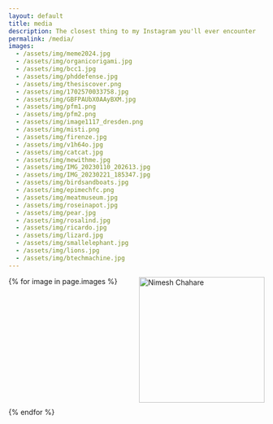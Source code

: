```yaml
---
layout: default
title: media
description: The closest thing to my Instagram you'll ever encounter
permalink: /media/
images:
  - /assets/img/meme2024.jpg
  - /assets/img/organicorigami.jpg
  - /assets/img/bcc1.jpg
  - /assets/img/phddefense.jpg
  - /assets/img/thesiscover.png
  - /assets/img/1702570033758.jpg
  - /assets/img/GBFPAUbX0AAyBXM.jpg
  - /assets/img/pfm1.png
  - /assets/img/pfm2.png
  - /assets/img/image1117_dresden.png
  - /assets/img/misti.png
  - /assets/img/firenze.jpg
  - /assets/img/v1h64o.jpg
  - /assets/img/catcat.jpg
  - /assets/img/mewithme.jpg
  - /assets/img/IMG_20230110_202613.jpg
  - /assets/img/IMG_20230221_185347.jpg
  - /assets/img/birdsandboats.jpg
  - /assets/img/epimechfc.png
  - /assets/img/meatmuseum.jpg
  - /assets/img/roseinapot.jpg
  - /assets/img/pear.jpg
  - /assets/img/rosalind.jpg
  - /assets/img/ricardo.jpg
  - /assets/img/lizard.jpg
  - /assets/img/smallelephant.jpg
  - /assets/img/lions.jpg
  - /assets/img/btechmachine.jpg
---
```

<div class="gallery">
  {% for image in page.images %}
    <div class="gallery-item">
      <a href="{{ site.baseurl }}{{ image }}">
        <img src="{{ site.baseurl }}{{ image }}" alt="Nimesh Chahare" />
      </a>
    </div>
  {% endfor %}
</div>

<style>
  /* Existing styles */
  .gallery {
    display: grid;
    grid-template-columns: repeat(auto-fit, minmax(200px, 1fr));
    gap: 10px;
  }
  
  .gallery-item {
    overflow: hidden;
  }
  
  .gallery-item img {
    width: 100%;
    height: auto;
    aspect-ratio: 1/1;
    object-fit: cover;
    transition: transform 0.5s ease-in-out;
  }
  
  .gallery-item:hover img {
    transform: scale(1.1);
  }

</style>